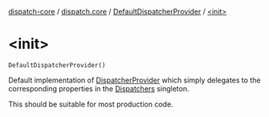 [dispatch-core](../../index.md) / [dispatch.core](../index.md) / [DefaultDispatcherProvider](index.md) / [&lt;init&gt;](./-init-.md)

# &lt;init&gt;

`DefaultDispatcherProvider()`

Default implementation of [DispatcherProvider](../-dispatcher-provider/index.md) which simply delegates to the corresponding
properties in the [Dispatchers](https://kotlin.github.io/kotlinx.coroutines/kotlinx-coroutines-core/kotlinx.coroutines/-dispatchers/index.html) singleton.

This should be suitable for most production code.

